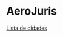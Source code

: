 # AeroJuris

[Lista de cidades](https://github.com/leogermani/estados-e-municipios-ibge/tree/master)
